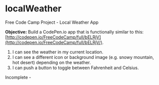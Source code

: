 # localWeather
Free Code Camp Project - Local Weather App

**Objective:** Build a CodePen.io app that is functionally similar to this: [http://codepen.io/FreeCodeCamp/full/bELRjV](http://codepen.io/FreeCodeCamp/full/bELRjV/).

1. I can see the weather in my current location.
2. I can see a different icon or background image (e.g. snowy mountain, hot desert) depending on the weather.
3. I can push a button to toggle between Fahrenheit and Celsius.

Incomplete - []()